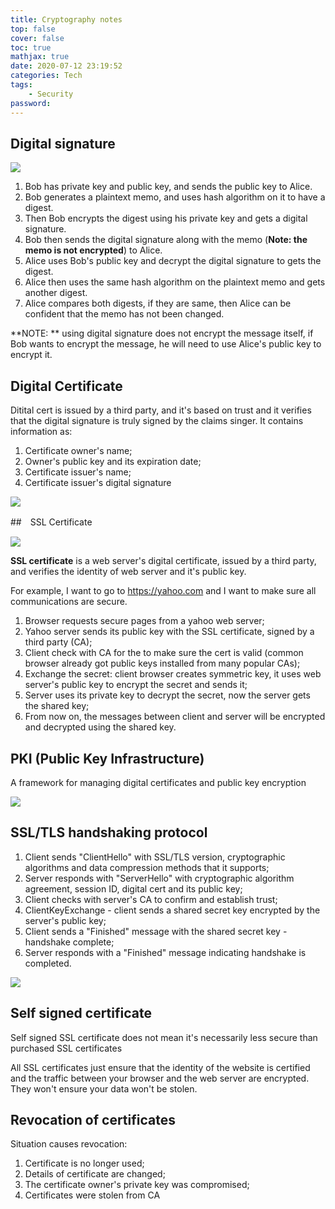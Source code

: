 ```yaml
---
title: Cryptography notes
top: false
cover: false
toc: true
mathjax: true
date: 2020-07-12 23:19:52
categories: Tech
tags: 
    - Security
password:
---
```


## Digital signature
<!--more-->

![](image-20200708104031335.png)

1. Bob has private key and public key, and sends the public key to Alice.
2. Bob generates a plaintext memo, and uses hash algorithm on it to have a digest.
3. Then Bob encrypts the digest using his private key and gets a digital signature.
4. Bob then sends the digital signature along with the memo (**Note: the memo is not encrypted**) to Alice.
5. Alice uses Bob's public key and decrypt the digital signature to gets the digest.
6. Alice then uses the same hash algorithm on the plaintext memo and gets another digest.
7. Alice compares both digests, if they are same, then Alice can be confident that the memo has not been changed.

**NOTE: ** using digital signature does not encrypt the message itself, if Bob wants to encrypt the message, he will need to use Alice's public key to encrypt it.

## Digital Certificate

Ditital cert is issued by a third party, and it's based on trust and it verifies that the digital signature is truly signed by the claims singer. It contains information as:

1. Certificate owner's name;
2. Owner's public key and its expiration date;
3. Certificate issuer's name;
4. Certificate issuer's digital signature

![](image-20200708110748416.png)

##　SSL Certificate

![](image-20200708113856166.png)

**SSL certificate** is a web server's digital certificate, issued by a third party, and verifies the identity of web server and it's public key.

For example, I want to go to https://yahoo.com and I want to make sure all communications are secure.

1. Browser requests secure pages from a yahoo web server;
2. Yahoo server sends its public key with the SSL certificate, signed by a third party (CA);
3. Client check with CA for the to make sure the cert is valid (common browser already got public keys installed from many popular CAs);
4. Exchange the secret: client browser creates symmetric key, it uses web server's public key to encrypt the secret and sends it;
5. Server uses its private key to decrypt the secret, now the server gets the shared key;
6. From now on, the messages between client and server will be encrypted and decrypted using the shared key.



## PKI (Public Key Infrastructure)

A framework for managing digital certificates and public key encryption

![](image-20200708152328368.png)







## SSL/TLS handshaking protocol

1. Client sends "ClientHello" with SSL/TLS version, cryptographic algorithms and data compression methods that it supports;
2. Server responds with "ServerHello" with cryptographic algorithm agreement, session ID, digital cert and its public key;
3. Client checks with server's CA to confirm and establish trust;
4. ClientKeyExchange - client sends a shared secret key encrypted by the server's public key;
5. Client sends a "Finished" message with the shared secret key - handshake complete;
6. Server responds with a "Finished" message indicating handshake is completed.

![](image-20200708153106778.png)



## Self signed certificate

Self signed SSL certificate does not mean it's necessarily less secure than purchased SSL certificates

All SSL certificates just ensure that the identity of the website is certified and the traffic between your browser and the web server are encrypted. They won't ensure your data won't be stolen.



## Revocation of certificates



Situation causes revocation: 

1. Certificate is no longer used;
2. Details of certificate are changed;
3. The certificate owner's private key was compromised;
4. Certificates were stolen from CA



